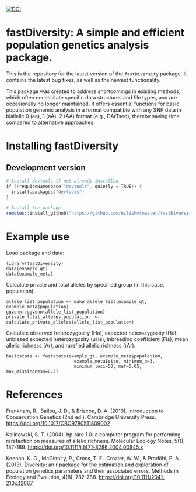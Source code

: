 
[![DOI](https://zenodo.org/badge/797486652.svg)](https://zenodo.org/doi/10.5281/zenodo.12741582)

fastDiversity: A simple and efficient population genetics analysis package.
=================================================================================

This is the repository for the latest version of the ```fastDiversity``` package. It contains the latest bug fixes, as well as the newest functionality.

This package was created to address shortcomings in existing methods, which often necessitate specific data structures and file types, and are occasionally no longer maintained. It offers essential functions for basic population genomic analysis in a format compatible with any SNP data in biallelic 0 (aa), 1 (aA), 2 (AA) format (e.g., DArTseq), thereby saving time compared to alternative approaches.

Installing fastDiversity
=======================
Development version
-------------------

```s
# Install devtools if not already installed
if (!requireNamespace("devtools", quietly = TRUE)) {
  install.packages("devtools")
}

# Install the package
remotes::install_github("https://github.com/eilishmcmaster/fastDiversity")
```

Example use
=======================
Load package and data:
```
library(fastDiversity)
data(example_gt)
data(example_meta)
```

Calculate private and total alleles by specified group (in this case, population):
```
allele_list_population <- make_allele_list(example_gt, example_meta$population)
ggvenn::ggvenn(allele_list_population)
private_total_alleles_population  <- calculate_private_alleles(allele_list_population)
```

Calculate observed heterozygosity (Ho), expected heterozygosity (He), unbiased expected heterozygosity (uHe), inbreeding coefficient (Fis), mean allelic richness (Ar), and rarefied allelic richness (rAr):
```
basicstats <- faststats(example_gt, example_meta$population,
                          example_meta$site, minimum_n=3, 
                          minimum_loci=50, maf=0.05, max_missingness=0.3)
```


References
=======================

Frankham, R., Ballou, J. D., & Briscoe, D. A. (2010). Introduction to Conservation Genetics (2nd ed.). Cambridge University Press. https://doi.org/10.1017/CBO9780511809002

Kalinowski, S. T. (2004). hp‐rare 1.0: a computer program for performing rarefaction on measures of allelic richness. Molecular Ecology Notes, 5(1), 187-189. https://doi.org/10.1111/j.1471-8286.2004.00845.x

Keenan, K. G., McGinnity, P., Cross, T. F., Crozier, W. W., & Prodöhl, P. A. (2013). Diversity: an r package for the estimation and exploration of population genetics parameters and their associated errors. Methods in Ecology and Evolution, 4(8), 782-788. https://doi.org/10.1111/2041-210x.12067

